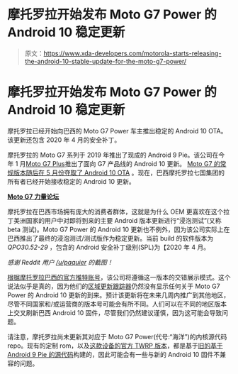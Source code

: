 # 摩托罗拉开始发布 Moto G7 Power 的 Android 10 稳定更新

> 原文：<https://www.xda-developers.com/motorola-starts-releasing-the-android-10-stable-update-for-the-moto-g7-power/>

# 摩托罗拉开始发布 Moto G7 Power 的 Android 10 稳定更新

摩托罗拉已经开始向巴西的 Moto G7 Power 车主推出稳定的 Android 10 OTA。该更新还包含 2020 年 4 月的安全补丁。

摩托罗拉的 Moto G7 系列于 2019 年推出了现成的 Android 9 Pie。该公司在今年 1 月[Moto G7 Plus](https://www.xda-developers.com/motorola-android-10-stable-update-moto-g7-plus/)推出了面向 G7 产品线的 Android 10 更新。 [Moto G7 的常规版本随后在 5 月份夺取了 Android 10 OTA](https://www.xda-developers.com/motorola-moto-g7-android-10-stable-update-rollout/) 。现在，巴西摩托罗拉七国集团的所有者已经开始接收稳定的 Android 10 更新。

**[Moto G7 力量论坛](https://forum.xda-developers.com/g7-power)**

摩托罗拉在巴西市场拥有庞大的消费者群体，这就是为什么 OEM 更喜欢在这个拉丁美洲国家的用户中对即将到来的主要 Android 版本更新进行“浸泡测试”(又称 beta 测试)。Moto G7 Power 的 Android 10 更新也不例外，因为该公司实际上在巴西推出了最终的浸泡测试/测试版作为稳定更新。当前 build 的软件版本为 *QPO30.52-29* ，包含的 Android 安全补丁级别(SPL)为【2020 年 4 月。

*感谢 Reddit 用户 [/u/paquier](https://www.reddit.com/user/paquier/) 的截图！*

[根据摩托罗拉巴西的官方推特账号](https://twitter.com/MotorolaBR/status/1268891355499180032)，该公司将遵循这一版本的交错展示模式。这个说法似乎是真的，因为他们的[区域更新跟踪器](https://motorola-global-portal-pt.custhelp.com/app/software-upgrade-news/g_id/1978/)仍然没有显示任何关于 Moto G7 Power 的 Android 10 更新的到来。预计该更新将在未来几周内推广到其他地区，尽管不同国家和/或运营商的版本号可能会有所不同。人们可以在不同的地区版本上交叉刷新巴西 Android 10 固件，尽管我们仍然建议谨慎，因为这可能会导致问题。

请注意，摩托罗拉尚未更新其对应于 Moto G7 Power(代号:“海洋”)的内核源代码 repo。现有的定制 rom，以及[这款设备的官方 TWRP 版本](https://twrp.me/motorola/motorolamotog7power.html)，都是基于[旧的基于 Android 9 Pie 的源代码](https://www.xda-developers.com/motorola-moto-g7-power-kernel-source-code/)构建的，因此可能会有一些与新的 Android 10 固件不兼容的问题。